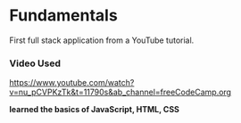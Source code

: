 # Fundamentals
First full stack application from a YouTube tutorial.


### Video Used
https://www.youtube.com/watch?v=nu_pCVPKzTk&t=11790s&ab_channel=freeCodeCamp.org


__learned the basics of JavaScript, HTML, CSS__
